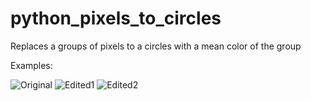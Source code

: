 # python_pixels_to_circles
Replaces a groups of pixels to a circles with a mean color of the group

Examples:

![Original](https://i.imgur.com/R4NtOvJ.png)   ![Edited1](https://i.imgur.com/Zkvhawj.png)
![Edited2](https://i.imgur.com/rZBfB9K.png)     
